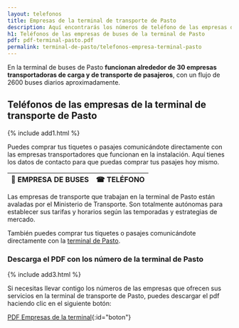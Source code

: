 ```yaml
---
layout: telefonos
title: Empresas de la terminal de transporte de Pasto
description: Aquí encontrarás los números de teléfono de las empresas de la Terminal de Transporte de Pasto. Obtén información rápida y fácil. Descarga la lista gratis!
h1: Teléfonos de las empresas de buses de la terminal de Pasto
pdf: pdf-terminal-pasto.pdf
permalink: terminal-de-pasto/telefonos-empresa-terminal-pasto
---
```

En la terminal de buses de Pasto **funcionan alrededor de 30 empresas transportadoras de carga y de transporte de pasajeros**, con un flujo de 2600 buses diarios aproximadamente.

## Teléfonos de las empresas de la terminal de transporte de Pasto

{% include add1.html %}

Puedes comprar tus tiquetes o pasajes comunicándote directamente con las empresas transportadores que funcionan en la instalación. Aquí tienes los datos de contacto para que puedas comprar tus pasajes hoy mismo.

| 🚌 EMPRESA DE BUSES | ☎ TELÉFONO |
| --- | :---: |


Las empresas de transporte que trabajan en la terminal de Pasto están avaladas por el Ministerio de Transporte. Son totalmente autónomas para establecer sus tarifas y horarios según las temporadas y estrategias de mercado.

También puedes comprar tus tiquetes o pasajes comunicándote directamente con la [terminal de Pasto]({{'terminal-de-pasto'|relative_url}} "Terminal de Pasto").

### Descarga el PDF con los número de la terminal de Pasto

{% include add3.html %}

Si necesitas llevar contigo los números de las empresas que ofrecen sus servicios en la terminal de transporte de Pasto, puedes descargar el pdf haciendo clic en el siguiente botón:

[PDF Empresas de la terminal]({{'assets/pdf-terminal-pasto.pdf'|relative_url}}){:id="boton"}
